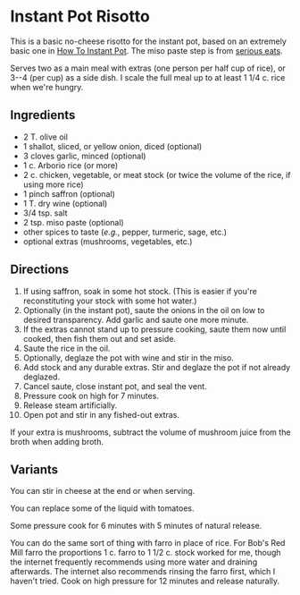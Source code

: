 # Instant Pot Risotto

This is a basic no-cheese risotto for the instant pot, based on an extremely basic one in [How To Instant Pot](https://amzn.to/3cwlXm2).  The miso paste step is from [serious eats](https://www.seriouseats.com/pressure-cooker-mushroom-risotto-recipe).

Serves two as a main meal with extras (one person per half cup of rice), or 3--4 (per cup) as a side dish.  I scale the full meal up to at least 1 1/4 c. rice when we're hungry.

## Ingredients

* 2 T. olive oil
* 1 shallot, sliced, or yellow onion, diced (optional)
* 3 cloves garlic, minced (optional)
* 1 c. Arborio rice (or more)
* 2 c. chicken, vegetable, or meat stock (or twice the volume of the rice, if using more rice)
* 1 pinch saffron (optional)
* 1 T. dry wine (optional)
* 3/4 tsp. salt
* 2 tsp. miso paste (optional)
* other spices to taste (*e.g.*, pepper, turmeric, sage, etc.)
* optional extras (mushrooms, vegetables, etc.)

## Directions

1. If using saffron, soak in some hot stock.  (This is easier if you're reconstituting your stock with some hot water.)
2. Optionally (in the instant pot), saute the onions in the oil on low to desired transparency.  Add garlic and saute one more minute.
3. If the extras cannot stand up to pressure cooking, saute them now until cooked, then fish them out and set aside.
3. Saute the rice in the oil.
4. Optionally, deglaze the pot with wine and stir in the miso.
4. Add stock and any durable extras.  Stir and deglaze the pot if not already deglazed.
5. Cancel saute, close instant pot, and seal the vent.
6. Pressure cook on high for 7 minutes.
7. Release steam artificially.
8. Open pot and stir in any fished-out extras.

If your extra is mushrooms, subtract the volume of mushroom juice from the broth when adding broth.

## Variants

You can stir in cheese at the end or when serving.

You can replace some of the liquid with tomatoes.

Some pressure cook for 6 minutes with 5 minutes of natural release.

You can do the same sort of thing with farro in place of rice.  For Bob's Red Mill farro the proportions 1 c. farro to 1 1/2 c. stock worked for me, though the internet frequently recommends using more water and draining afterwards.  The internet also recommends rinsing the farro first, which I haven't tried.  Cook on high pressure for 12 minutes and release naturally.
